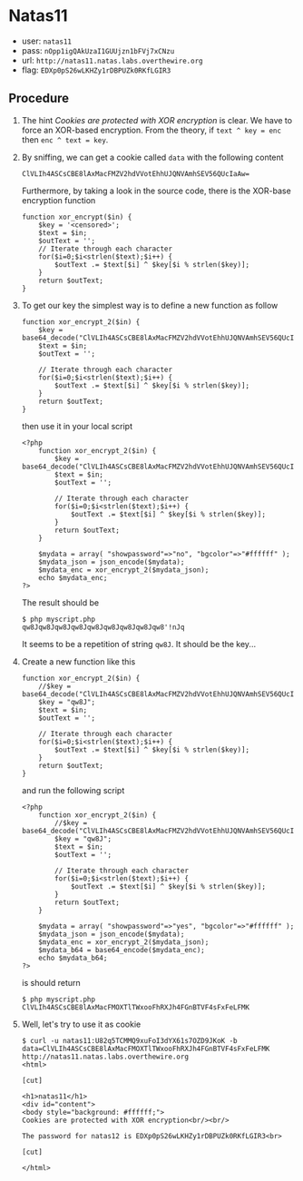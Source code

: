 # Natas11

*	user: `natas11`
*	pass: `nOpp1igQAkUzaI1GUUjzn1bFVj7xCNzu`
*	url: `http://natas11.natas.labs.overthewire.org`
*	flag: `EDXp0pS26wLKHZy1rDBPUZk0RKfLGIR3`

## Procedure

1.	The hint *Cookies are protected with XOR encryption* is clear. We have to
	force an XOR-based encryption. From the theory, if `text ^ key = enc` then
	`enc ^ text = key`.

2.	By sniffing, we can get a cookie called `data` with the following content

		ClVLIh4ASCsCBE8lAxMacFMZV2hdVVotEhhUJQNVAmhSEV56QUcIaAw=

	Furthermore, by taking a look in the source code, there is the XOR-base
	encryption function

		function xor_encrypt($in) {
			$key = '<censored>';
			$text = $in;
			$outText = '';
			// Iterate through each character
			for($i=0;$i<strlen($text);$i++) {
				$outText .= $text[$i] ^ $key[$i % strlen($key)];
			}
			return $outText;
		}

3.	To get our key the simplest way is to define a new function as follow

		function xor_encrypt_2($in) {
			$key = base64_decode("ClVLIh4ASCsCBE8lAxMacFMZV2hdVVotEhhUJQNVAmhSEV56QUcIaAw=");
			$text = $in;
			$outText = '';

			// Iterate through each character
			for($i=0;$i<strlen($text);$i++) {
				$outText .= $text[$i] ^ $key[$i % strlen($key)];
			}
			return $outText;
		}

	then use it in your local script

		<?php
			function xor_encrypt_2($in) {
				$key = base64_decode("ClVLIh4ASCsCBE8lAxMacFMZV2hdVVotEhhUJQNVAmhSEV56QUcIaAw=");
				$text = $in;
				$outText = '';

				// Iterate through each character
				for($i=0;$i<strlen($text);$i++) {
					$outText .= $text[$i] ^ $key[$i % strlen($key)];
				}
				return $outText;
			}

			$mydata = array( "showpassword"=>"no", "bgcolor"=>"#ffffff" );
			$mydata_json = json_encode($mydata);
			$mydata_enc = xor_encrypt_2($mydata_json);
			echo $mydata_enc;
		?>

	The result should be

		$ php myscript.php
		qw8Jqw8Jqw8Jqw8Jqw8Jqw8Jqw8Jqw8Jqw8'!nJq

	It seems to be a repetition of string `qw8J`. It should be the key...

4.	Create a new function like this

		function xor_encrypt_2($in) {
			//$key = base64_decode("ClVLIh4ASCsCBE8lAxMacFMZV2hdVVotEhhUJQNVAmhSEV56QUcIaAw=");
			$key = "qw8J";
			$text = $in;
			$outText = '';

			// Iterate through each character
			for($i=0;$i<strlen($text);$i++) {
				$outText .= $text[$i] ^ $key[$i % strlen($key)];
			}
			return $outText;
		}

	and run the following script

		<?php
			function xor_encrypt_2($in) {
				//$key = base64_decode("ClVLIh4ASCsCBE8lAxMacFMZV2hdVVotEhhUJQNVAmhSEV56QUcIaAw=");
				$key = "qw8J";
				$text = $in;
				$outText = '';

				// Iterate through each character
				for($i=0;$i<strlen($text);$i++) {
					$outText .= $text[$i] ^ $key[$i % strlen($key)];
				}
				return $outText;
			}

			$mydata = array( "showpassword"=>"yes", "bgcolor"=>"#ffffff" );
			$mydata_json = json_encode($mydata);
			$mydata_enc = xor_encrypt_2($mydata_json);
			$mydata_b64 = base64_encode($mydata_enc);
			echo $mydata_b64;
		?>

	is should return

		$ php myscript.php
		ClVLIh4ASCsCBE8lAxMacFMOXTlTWxooFhRXJh4FGnBTVF4sFxFeLFMK

5.	Well, let's try to use it as cookie

		$ curl -u natas11:U82q5TCMMQ9xuFoI3dYX61s7OZD9JKoK -b data=ClVLIh4ASCsCBE8lAxMacFMOXTlTWxooFhRXJh4FGnBTVF4sFxFeLFMK http://natas11.natas.labs.overthewire.org
		<html>

		[cut]

		<h1>natas11</h1>
		<div id="content">
		<body style="background: #ffffff;">
		Cookies are protected with XOR encryption<br/><br/>

		The password for natas12 is EDXp0pS26wLKHZy1rDBPUZk0RKfLGIR3<br>

		[cut]

		</html>
